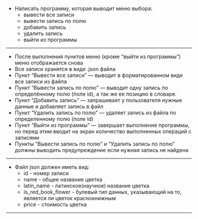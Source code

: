 - Написать программу, которая выводит меню выбора:
    - вывести все записи
    - вывести запись по полю
    - добавить запись
    - удалить  запись
    - выйти из программы
------------------------------------------------
- После выполнения пунктов меню (кроме “выйти из программы”) меню отображается снова
- Все записи хранятся в виде .json файла
- Пункт “Вывести все записи” — выводит в форматированном виде все записи из файла
- Пункт “Вывести запись по полю” — выводит одну запись по определённому полю (поле id), а так же ее позицию в словаре.
- Пункт “Добавить запись” — запрашивает у пользователя нужные данные и добавляет запись в файл
- Пункт “Удалить запись по полю” — удаляет запись из файла по определенному полю  (поле id)
- Пункт “Выйти из программы” — завершает выполнение программы, но перед этим вводит на экран количество выполненных операций с записями
- Пункты “Вывести запись по полю” и “Удалить запись по полю” должны выводить предупреждение если нужная запись не найдена
------------------------------------------------- 
- Файл json должен иметь вид:
  - id - номер записи
  - name - общее название цветка
  - latin_name - латинское(научное) название цветка
  - is_red_book_flower - булевый тип данных, указывающий на то, является ли цветок краснокнижным
  - price - стоимость цветка
--------------------------------------------------
